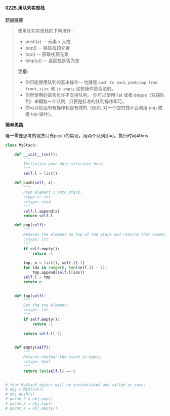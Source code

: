 #### 0225.用队列实现栈
[题目链接](https://leetcode-cn.com/problems/implement-stack-using-queues/)
> 使用队列实现栈的下列操作：
>
> - push(x) -- 元素 x 入栈
> - pop() -- 移除栈顶元素
> - top() -- 获取栈顶元素
> - empty() -- 返回栈是否为空
>
> **注意:**
>
> - 你只能使用队列的基本操作-- 也就是 `push to back`, `peek/pop from front`, `size`, 和 `is empty` 这些操作是合法的。
> - 你所使用的语言也许不支持队列。 你可以使用 list 或者 deque（双端队列）来模拟一个队列 , 只要是标准的队列操作即可。
> - 你可以假设所有操作都是有效的（例如, 对一个空的栈不会调用 pop 或者 top 操作）。

**简单思路**

唯一需要思考的地方只有`pop()`的实现，用两个队列即可。执行时间40ms

```python
class MyStack:

    def __init__(self):
        """
        Initialize your data structure here.
        """
        self.l = list()
        
    def push(self, x):
        """
        Push element x onto stack.
        :type x: int
        :rtype: void
        """
        self.l.append(x)
        return self.l

    def pop(self):
        """
        Removes the element on top of the stack and returns that element.
        :rtype: int
        """
        if self.empty():
            return -1
        
        tmp, e = list(), self.l[-1]
        for idx in range(0, len(self.l) - 1):
            tmp.append(self.l[idx])
        self.l = tmp
        return e
        

    def top(self):
        """
        Get the top element.
        :rtype: int
        """
        if self.empty():
            return -1
        
        return self.l[-1]
        

    def empty(self):
        """
        Returns whether the stack is empty.
        :rtype: bool
        """
        return len(self.l) == 0


# Your MyStack object will be instantiated and called as such:
# obj = MyStack()
# obj.push(x)
# param_2 = obj.pop()
# param_3 = obj.top()
# param_4 = obj.empty()
```
